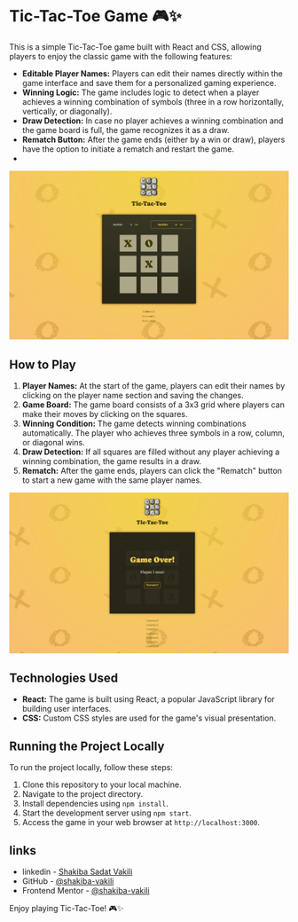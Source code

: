 # Tic-Tac-Toe Game 🎮✨

This is a simple Tic-Tac-Toe game built with React and CSS, allowing players to enjoy the classic game with the following features:

- **Editable Player Names:** Players can edit their names directly within the game interface and save them for a personalized gaming experience.
- **Winning Logic:** The game includes logic to detect when a player achieves a winning combination of symbols (three in a row horizontally, vertically, or diagonally).
- **Draw Detection:** In case no player achieves a winning combination and the game board is full, the game recognizes it as a draw.
- **Rematch Button:** After the game ends (either by a win or draw), players have the option to initiate a rematch and restart the game.
- 
<img src="./public/demo.png" alt="demo" title="Tic-Tac-Toe"  />

## How to Play

1. **Player Names:** At the start of the game, players can edit their names by clicking on the player name section and saving the changes.
2. **Game Board:** The game board consists of a 3x3 grid where players can make their moves by clicking on the squares.
3. **Winning Condition:** The game detects winning combinations automatically. The player who achieves three symbols in a row, column, or diagonal wins.
4. **Draw Detection:** If all squares are filled without any player achieving a winning combination, the game results in a draw.
5. **Rematch:** After the game ends, players can click the "Rematch" button to start a new game with the same player names.

<img src="./public/demo2.png" alt="demo" title="Tic-Tac-Toe"  />

## Technologies Used

- **React:** The game is built using React, a popular JavaScript library for building user interfaces.
- **CSS:** Custom CSS styles are used for the game's visual presentation.

## Running the Project Locally

To run the project locally, follow these steps:

1. Clone this repository to your local machine.
2. Navigate to the project directory.
3. Install dependencies using `npm install`.
4. Start the development server using `npm start`.
5. Access the game in your web browser at `http://localhost:3000`.

## links

- linkedin - [Shakiba Sadat Vakili](https://www.linkedin.com/in/shakiba-vakili/)
- GitHub - [@shakiba-vakili](https://github.com/shakiba-vakili)
- Frontend Mentor - [@shakiba-vakili](https://www.frontendmentor.io/profile/shakiba-vakili)

Enjoy playing Tic-Tac-Toe! 🎮✨
